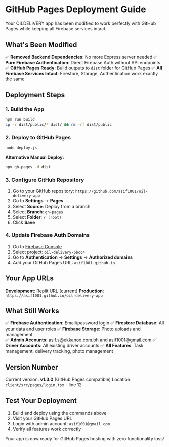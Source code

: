 # GitHub Pages Deployment Guide

Your OILDELIVERY app has been modified to work perfectly with GitHub Pages while keeping all Firebase services intact.

## What's Been Modified

✅ **Removed Backend Dependencies**: No more Express server needed
✅ **Pure Firebase Authentication**: Direct Firebase Auth without API endpoints  
✅ **GitHub Pages Ready**: Build outputs to `dist` folder for GitHub Pages
✅ **All Firebase Services Intact**: Firestore, Storage, Authentication work exactly the same

## Deployment Steps

### 1. Build the App
```bash
npm run build
cp -r dist/public/* dist/ && rm -rf dist/public
```

### 2. Deploy to GitHub Pages
```bash
node deploy.js
```

**Alternative Manual Deploy:**
```bash
npx gh-pages -d dist
```

### 3. Configure GitHub Repository
1. Go to your GitHub repository: `https://github.com/asif1001/oil-delivery-app`
2. Go to **Settings** → **Pages**
3. Select **Source**: Deploy from a branch
4. Select **Branch**: `gh-pages`
5. Select **Folder**: `/ (root)`
6. Click **Save**

### 4. Update Firebase Auth Domains
1. Go to [Firebase Console](https://console.firebase.google.com)
2. Select project: `oil-delivery-6bcc4`
3. Go to **Authentication** → **Settings** → **Authorized domains**
4. Add your GitHub Pages URL: `asif1001.github.io`

## Your App URLs

**Development**: Replit URL (current)
**Production**: `https://asif1001.github.io/oil-delivery-app`

## What Still Works

✅ **Firebase Authentication**: Email/password login
✅ **Firestore Database**: All your data and user roles
✅ **Firebase Storage**: Photo uploads and management  
✅ **Admin Accounts**: asif.s@ekkanoo.com.bh and asif1001@gmail.com
✅ **Driver Accounts**: All existing driver accounts
✅ **All Features**: Task management, delivery tracking, photo management

## Version Number

Current version: **v1.3.0** (GitHub Pages compatible)
Location: `client/src/pages/login.tsx` - line 12

## Test Your Deployment

1. Build and deploy using the commands above
2. Visit your GitHub Pages URL
3. Login with admin account: `asif1001@gmail.com`
4. Verify all features work correctly

Your app is now ready for GitHub Pages hosting with zero functionality loss!